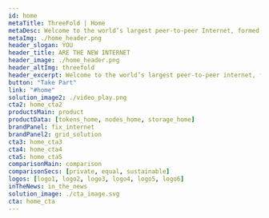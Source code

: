 ```yaml
---
id: home
metaTitle: ThreeFold | Home
metaDesc: Welcome to the world’s largest peer-to-peer Internet, formed by people who want to make a difference, by people who care, by people just like you.
metaImg: ./home_header.png
header_slogan: YOU
header_title: ARE THE NEW INTERNET
header_image: ./home_header.png
header_altImg: threefold
header_excerpt: Welcome to the world’s largest peer-to-peer internet, formed by people who want to make a difference, by people who care, by people just like you.
button: "Take Part"
link: "#home"
solution_image2: ./video_play.png
cta2: home_cta2
productsMain: product
productData: [tokens_home, nodes_home, storage_home]
brandPanel: fix_internet
brandPanel2: grid_solution
cta3: home_cta3
cta4: home_cta4
cta5: home_cta5
comparisonMain: comparison
comparisonSecs: [private, equal, sustainable]
logos: [logo1, logo2, logo3, logo4, logo5, logo6]
inTheNews: in_the_news
solution_image: ./cta_image.svg
cta: home_cta
---
```


<!-- header: home_header
solution_image: ./home_header.png -->
<!--  -->

<!-- solution_image3: ./carbon_neutral.png
header: carbon_neutral -->
